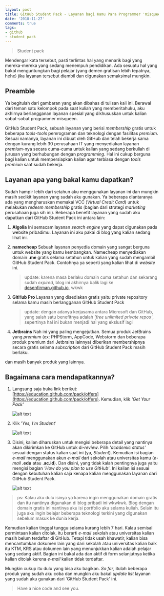 ```yaml
---
layout: post
title: GitHub Student Pack - Layanan bagi Kamu Para Programmer 'misqueen'
date: '2018-11-27'
comments: true
tags:
- github
- student pack
---
```


> Student pack 

Mendengar kata tersebut, pasti terlintas hal yang menarik bagi yang mereka-mereka yang sedang menempuh pendidikan. Ada sesuatu hal yang  bakal menguntungkan bagi pelajar (yang demen gratisan lebih tepatnya, hehe) jika layanan tersebut diambil dan digunakan semaksimal mungkin.

<!--more-->


## Preamble

Ya begitulah dari gambaran yang akan dibahas di tulisan kali ini. Berawal dari teman satu kelompok pada saat kuliah yang memberitahuku, aku akhirnya berlangganan layanan spesial yang dikhususkan untuk kalian sobat-sobat programmer misqueen. 

GitHub Student Pack, sebuah layanan yang berisi *membership* gratis untuk beberapa *tools-tools* pemrograman dan teknologi dengan fasilitas *premium*.  Sesuai namanya, layanan ini dibuat oleh GitHub dan telah bekerja sama dengan kurang lebih 30 perusahaan IT yang menyediakan layanan *premium*-nya secara cuma-cuma untuk kalian yang sedang berkuliah di jurusan yang berhubungan dengan *programming*. Hal ini cukup berguna bagi kalian untuk mempersiapkan kalian agar terbiasa dengan *tools premium* saat sudah bekerja.


## Layanan apa yang bakal kamu dapatkan?

Sudah hampir lebih dari setahun aku menggunakan layanan ini dan mungkin masih sedikit layanan yang sudah aku gunakan. Ya beberapa diantaranya ada yang mengharuskan memakai VCC (*Virtual Credit Card*) untuk melakukan *redeem* *membership* gratis (bagian dari strategi *marketing* perusahaan juga sih ini). Beberapa benefit layanan yang sudah aku dapatkan dari GitHub Student Pack ini antara lain:

1. **Algolia** 
   Ini semacam layanan *search engine* yang dapat digunakan pada website pribadimu. Layanan ini aku pakai di blog yang kalian sedang lihat ini.

2. **namecheap**
   Sebuah layanan penyedia domain yang sangat berguna untuk website yang kamu kembangkan. Namecheap menyediakan domain **.me** gratis selama setahun untuk kalian yang sudah mengambil GitHub Student Pack. Contohnya ya seperti yang kalian lihat di *website* ini.

    > update: karena masa berlaku domain cuma setahun dan sekarang sudah *expired*, blog ini akhirnya balik lagi ke [desenfirman.github.io](desenfirman.github.io), wkwk

3. **GitHub Pro** 
   Layanan yang disediakan gratis yaitu private repository selama kamu masih berlangganan GitHub Student Pack

    > update: dengan adanya kerjasama antara Microsoft dan GitHub, yang salah satu benefitnya adalah *'free unlimited private repos'*, sepertinya hal ini bukan menjadi hal yang ekslusif lagi

4. **Jetbrains**
   Nah ini yang paling mengejutkan. Semua produk JetBrains yang *premium* (ex: PHPStorm, AppCode, Webstorm dan beberapa produk premium dari Jetbrains lainnya) diberikan membershipnya secara gratis selama *subscription* dari GitHub Student Pack masih berlaku.

dan masih banyak produk yang lainnya.


## Bagaimana cara mendapatkannya?

1. Langsung saja buka link berikut: [https://education.github.com/pack/offers](https://education.github.com/pack/offers). Kemudian, klik *'Get Your Pack'*

   ![alt text][step1]

2. Klik *'Yes, I'm Student'*

   ![alt text][step2]

3. Disini, kalian diharuskan untuk mengisi beberapa detail yang nantinya akan dikirimkan ke GitHub untuk di-*review*. Pilih *'academic status'* sesuai dengan status kalian saat ini (ya, *Student*). Kemudian isi bagian *e-mail* menggunakan akun *e-mail* dari sekolah atau universitas kamu (*e-mail* **.edu** atau **.ac.id**). Dan disini, yang tidak kalah pentingnya juga yaitu mengisi bagian *'How do you plan to use GitHub'*. Ini kalian isi sesuai dengan kebutuhan kalian saja kenapa kalian menggunakan layanan dari GitHub Student Pack.

   ![alt text][step3]

> ps: Kalau aku dulu isinya ya karena ingin menggunakan domain gratis dan itu nantinya digunakan di blog pribadi ini wkwkwk. Blog dengan domain gratis ini nantinya aku isi portfolio aku selama kuliah. Selain itu juga aku ingin belajar beberapa teknologi terkini yang digunakan sebelum masuk ke dunia kerja.


Kemudian kalian tinggal tunggu selama kurang lebih 7 hari. Kalau semisal permintaan kalian ditolak, itu berarti *e-mail* sekolah atau universitas kalian masih belum terdaftar di GitHub. Tetapi tidak usah khawatir, kalian bisa mencantumkan dokumen lain yang dari sekolah atau universitas kalian baik itu KTM, KRS atau dokumen lain yang menunjukkan kalian adalah pelajar yang sedang aktif. Bagian ini bakal ada dan aktif di form selanjutnya ketika kalian ditolak karena *e-mail* kalian tidak terdaftar.

Mungkin cukup itu dulu yang bisa aku bagikan. *So far*, itulah beberapa produk yang sudah aku coba dan mungkin aku bakal *update list* layanan yang sudah aku gunakan dari 'GitHub Student Pack' ini.
  
  
  
> Have a nice code and see you.

[step1]: https://i.imgur.com/nrTaFhd.png "Klik Get Your Pack"
[step2]: https://i.imgur.com/pPKfYdC.png "Ya, kita memang pelajar misqueen"
[step3]: https://i.imgur.com/SM1RM2v.png "Isi apa adanya, bukan ada apanya"